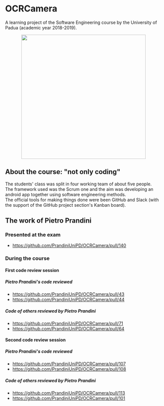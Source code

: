 # OCRCamera
A learning project of the Software Engineering course by the University of Padua (academic year 2018-2019).  

<p align="center">
    <img src="media/main_app.gif" width="400px">
</p>

## About the course: "not only coding"
The students' class was split in four working team of about five people.  
The framework used was the Scrum one and the aim was developing an android app together using software engineering methods.  
The official tools for making things done were been GitHub and Slack (with the support of the GitHub project section's Kanban board).  

## The work of Pietro Prandini
### Presented at the exam
* https://github.com/PrandiniUniPD/OCRCamera/pull/140  
### During the course
#### First code review session
##### Pietro Prandini's code reviewed
* https://github.com/PrandiniUniPD/OCRCamera/pull/43
* https://github.com/PrandiniUniPD/OCRCamera/pull/44
##### Code of others reviewed by Pietro Prandini
* https://github.com/PrandiniUniPD/OCRCamera/pull/71
* https://github.com/PrandiniUniPD/OCRCamera/pull/64
#### Second code review session
##### Pietro Prandini's code reviewed
* https://github.com/PrandiniUniPD/OCRCamera/pull/107
* https://github.com/PrandiniUniPD/OCRCamera/pull/108
##### Code of others reviewed by Pietro Prandini
* https://github.com/PrandiniUniPD/OCRCamera/pull/113
* https://github.com/PrandiniUniPD/OCRCamera/pull/101
